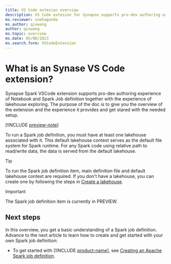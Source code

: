 ```yaml
---
title: VS Code extesion overview
description: VS Code extesion for Synapse supports pro-dev authoring experience of Notebook and Spark Job definition together with the experience of lakehouse exploring.
ms.reviewer: snehagunda
ms.author: qixwang
author: qixwang
ms.topic: overview
ms.date: 05/08/2023
ms.search.form: VSCodeExtension
---
```


# What is an Synase VS Code extension?

Synapse Spark VSCode extension supports pro-dev authoring experience of Notebook and Spark Job definition together with the experience of lakehouse exploring. The purpose of the doc is to give you the overview of the extension and the experience it provides and get stared with the needed setup.

[!INCLUDE [preview-note](../includes/preview-note.md)]

To run a Spark job definition, you must have at least one lakehouse associated with it. This default lakehouse context serves as the default file system for Spark runtime. For any Spark code using relative path to read/write data, the data is served from the default lakehouse.

> [!TIP]
> To run the Spark job definition item, main definition file and default lakehouse context are required. If you don't have a lakehouse, you can create one by following the steps in [Create a lakehouse](../data-engineering/create-lakehouse.md).

> [!IMPORTANT]
> The Spark job definition item is currently in PREVIEW.

## Next steps

In this overview, you get a basic understanding of a Spark job definition. Advance to the next article to learn how to create and get started with your own Spark job definition:

- To get started with [!INCLUDE [product-name](../includes/product-name.md)], see [Creating an Apache Spark job definition](create-spark-job-definition.md).

